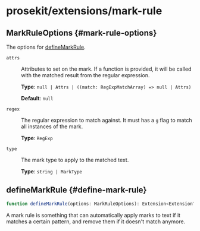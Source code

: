 # prosekit/extensions/mark-rule

## MarkRuleOptions {#mark-rule-options}

The options for [defineMarkRule](mark-rule.md#define-mark-rule).

<dl>

<dt>

`attrs`

</dt>

<dd>

Attributes to set on the mark. If a function is provided, it will be called
with the matched result from the regular expression.

**Type**: `null | Attrs | ((match: RegExpMatchArray) => null | Attrs)`

**Default**: `null`

</dd>

<dt>

`regex`

</dt>

<dd>

The regular expression to match against. It must has a `g` flag to match
all instances of the mark.

**Type**: `RegExp`

</dd>

<dt>

`type`

</dt>

<dd>

The mark type to apply to the matched text.

**Type**: `string | MarkType`

</dd>

</dl>

## defineMarkRule {#define-mark-rule}

```ts
function defineMarkRule(options: MarkRuleOptions): Extension<ExtensionTyping<any, any, any>>
```

A mark rule is something that can automatically apply marks to text if it
matches a certain pattern, and remove them if it doesn't match anymore.
